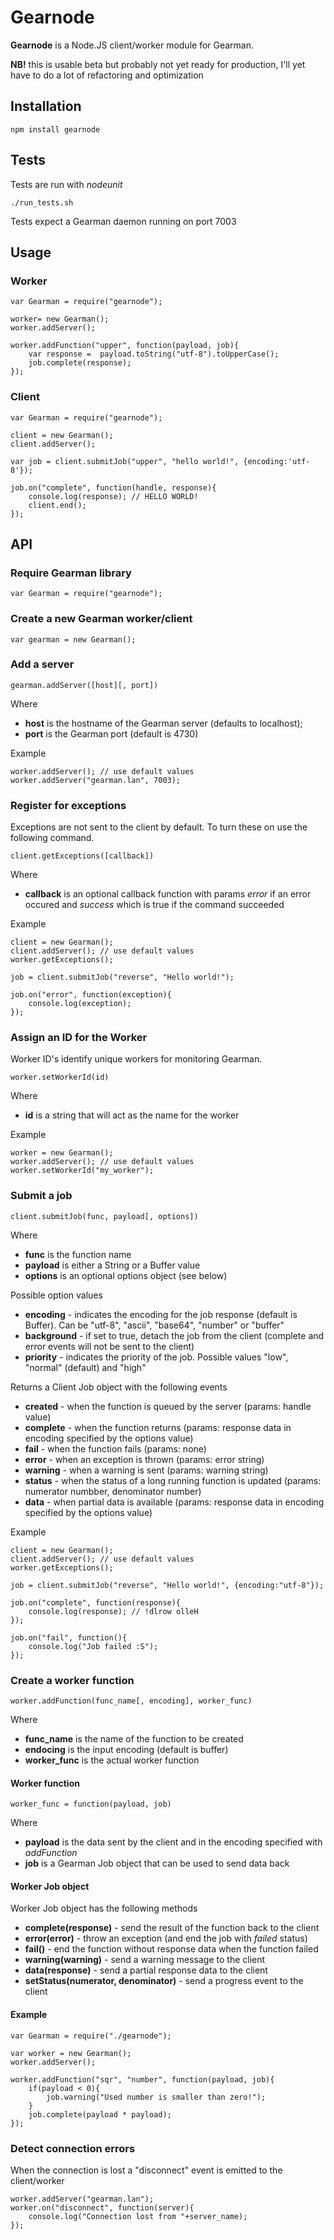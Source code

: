 # Gearnode

**Gearnode** is a Node.JS client/worker module for Gearman.

**NB!** this is usable beta but probably not yet ready for production, I'll yet have to do a lot of refactoring and optimization

## Installation

    npm install gearnode
    
## Tests

Tests are run with *nodeunit*

    ./run_tests.sh

Tests expect a Gearman daemon running on port 7003

## Usage

### Worker

    var Gearman = require("gearnode");

    worker= new Gearman();
    worker.addServer();
    
    worker.addFunction("upper", function(payload, job){
        var response =  payload.toString("utf-8").toUpperCase();
        job.complete(response);
    });
    
### Client

    var Gearman = require("gearnode");

    client = new Gearman();
    client.addServer();

    var job = client.submitJob("upper", "hello world!", {encoding:'utf-8'});

    job.on("complete", function(handle, response){
        console.log(response); // HELLO WORLD!
        client.end();
    });

## API

### Require Gearman library

    var Gearman = require("gearnode");

### Create a new Gearman worker/client

    var gearman = new Gearman();
    
### Add a server

    gearman.addServer([host][, port])

Where

  * **host** is the hostname of the Gearman server (defaults to localhost);
  * **port** is the Gearman port (default is 4730)

Example

    worker.addServer(); // use default values
    worker.addServer("gearman.lan", 7003);
    
### Register for exceptions

Exceptions are not sent to the client by default. To turn these on use the following command. 

    client.getExceptions([callback])
    
Where

  * **callback** is an optional callback function with params *error* if an error occured and *success* which is true if the command succeeded

Example

    client = new Gearman();
    client.addServer(); // use default values
    worker.getExceptions();
    
    job = client.submitJob("reverse", "Hello world!");
    
    job.on("error", function(exception){
        console.log(exception);
    });
    
### Assign an ID for the Worker

Worker ID's identify unique workers for monitoring Gearman. 

    worker.setWorkerId(id)
    
Where

  * **id** is a string that will act as the name for the worker

Example

    worker = new Gearman();
    worker.addServer(); // use default values
    worker.setWorkerId("my_worker");

### Submit a job

    client.submitJob(func, payload[, options])
    
Where

  * **func** is the function name
  * **payload** is either a String or a Buffer value
  * **options** is an optional options object (see below)
  
Possible option values

  * **encoding** - indicates the encoding for the job response (default is Buffer). Can be "utf-8", "ascii", "base64", "number" or "buffer"
  * **background** - if set to true, detach the job from the client (complete and error events will not be sent to the client)
  * **priority** - indicates the priority of the job. Possible values "low", "normal" (default) and "high"
  
Returns a Client Job object with the following events

  * **created** - when the function is queued by the server (params: handle value) 
  * **complete** - when the function returns (params: response data in encoding specified by the options value)
  * **fail** - when the function fails (params: none)
  * **error** - when an exception is thrown (params: error string)
  * **warning** - when a warning is sent (params: warning string)
  * **status** - when the status of a long running function is updated (params: numerator numbber, denominator number)
  * **data** - when partial data is available (params: response data in encoding specified by the options value)
  
Example

    client = new Gearman();
    client.addServer(); // use default values
    worker.getExceptions();
    
    job = client.submitJob("reverse", "Hello world!", {encoding:"utf-8"});
    
    job.on("complete", function(response){
        console.log(response); // !dlrow olleH
    });
    
    job.on("fail", function(){
        console.log("Job failed :S");
    });
    
### Create a worker function

    worker.addFunction(func_name[, encoding], worker_func)
    
Where

  * **func_name** is the name of the function to be created
  * **endocing** is the input encoding (default is buffer)
  * **worker_func** is the actual worker function

#### Worker function

    worker_func = function(payload, job)
    
Where

  * **payload** is the data sent by the client and in the encoding specified with *addFunction*
  * **job** is a Gearman Job object that can be used to send data back
  
#### Worker Job object

Worker Job object has the following methods

  * **complete(response)** - send the result of the function back to the client
  * **error(error)** - throw an exception (and end the job with *failed* status)
  * **fail()** - end the function without response data when the function failed
  * **warning(warning)** - send a warning message to the client
  * **data(response)** - send a partial response data to the client
  * **setStatus(numerator, denominator)** - send a progress event to the client
  
#### Example

    var Gearman = require("./gearnode");
    
    var worker = new Gearman();
    worker.addServer();
    
    worker.addFunction("sqr", "number", function(payload, job){
        if(payload < 0){
            job.warning("Used number is smaller than zero!");
        }
        job.complete(payload * payload);
    });

### Detect connection errors

When the connection is lost a "disconnect" event is emitted to the client/worker

    worker.addServer("gearman.lan");
    worker.on("disconnect", function(server){
        console.log("Connection lost from "+server_name);
    });